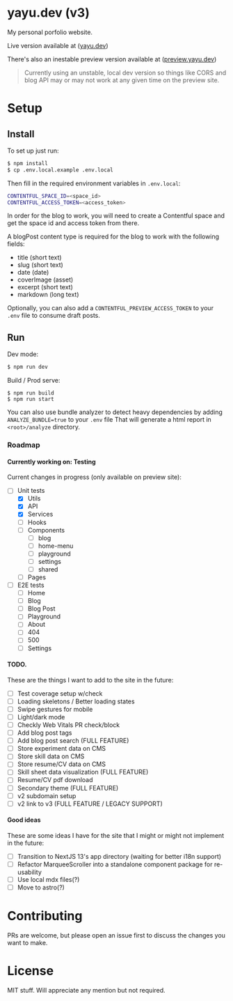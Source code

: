 # yayu.dev (v3)

My personal porfolio website.

Live version available at ([yayu.dev](https://yayu.dev))

There's also an inestable preview version available at ([preview.yayu.dev](https://preview.yayu.dev))

> Currently using an unstable, local dev version so things like CORS and blog API may or may not work at any given time on the preview site.

# Setup

## Install

To set up just run:

```sh
$ npm install
$ cp .env.local.example .env.local
```

Then fill in the required environment variables in `.env.local`:

```sh
CONTENTFUL_SPACE_ID=<space_id>
CONTENTFUL_ACCESS_TOKEN=<access_token>
```

In order for the blog to work, you will need to create a Contentful space and get the space id and access token from there.

A blogPost content type is required for the blog to work with the following fields:

- title (short text)
- slug (short text)
- date (date)
- coverImage (asset)
- excerpt (short text)
- markdown (long text)

Optionally, you can also add a `CONTENTFUL_PREVIEW_ACCESS_TOKEN` to your `.env` file to consume draft posts.

## Run

Dev mode:

```sh
$ npm run dev
```

Build / Prod serve:

```
$ npm run build
$ npm run start
```

You can also use bundle analyzer to detect heavy dependencies by adding `ANALYZE_BUNDLE=true` to your `.env` file
That will generate a html report in `<root>/analyze` directory.

### Roadmap

#### Currently working on: Testing

Current changes in progress (only available on preview site):

- [ ] Unit tests
    - [X] Utils
    - [X] API
    - [X] Services
    - [ ] Hooks
    - [ ] Components
      - [ ] blog
      - [ ] home-menu
      - [ ] playground
      - [ ] settings
      - [ ] shared
    - [ ] Pages
- [ ] E2E tests
    - [ ] Home
    - [ ] Blog
    - [ ] Blog Post
    - [ ] Playground
    - [ ] About
    - [ ] 404
    - [ ] 500
    - [ ] Settings

#### TODO.

These are the things I want to add to the site in the future:

- [ ] Test coverage setup w/check
- [ ] Loading skeletons / Better loading states
- [ ] Swipe gestures for mobile
- [ ] Light/dark mode
- [ ] Checkly Web Vitals PR check/block
- [ ] Add blog post tags
- [ ] Add blog post search (FULL FEATURE)
- [ ] Store experiment data on CMS
- [ ] Store skill data on CMS
- [ ] Store resume/CV data on CMS
- [ ] Skill sheet data visualization (FULL FEATURE)
- [ ] Resume/CV pdf download
- [ ] Secondary theme (FULL FEATURE)
- [ ] v2 subdomain setup
- [ ] v2 link to v3 (FULL FEATURE / LEGACY SUPPORT)

#### Good ideas

These are some ideas I have for the site that I might or might not implement in the future:

- [ ] Transition to NextJS 13's app directory (waiting for better i18n support)
- [ ] Refactor MarqueeScroller into a standalone component package for re-usability
- [ ] Use local mdx files(?)
- [ ] Move to astro(?)

# Contributing

PRs are welcome, but please open an issue first to discuss the changes you want to make.

# License

MIT stuff. Will appreciate any mention but not required.
